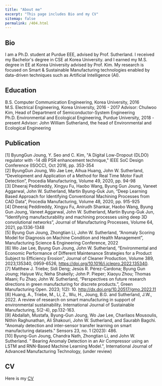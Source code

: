 ```yaml
---
title: "About me"
excerpt: "This page includes Bio and my CV"
sitemap: false
permalink: /404.html
---
```


Bio
------
I am a Ph.D. student at Purdue EEE, advised by Prof. Sutherland. I received my Bachelor's degree in CSE at Korea University. and I earned my M.S. degree in EE at Korea University advised by Prof. Kim. My research is focused on Smart & Sustainable Manufacturing technologies enabled by data-driven techniques such as Artificial Intelligence (AI).


Education
------
B.S. Computer Communication Engineering, Korea University, 2016  <br>
M.S. Electrical Engineering, Korea University, 2016 - 2017 
Advisor: Chulwoo Kim, Head of Department of Semiconductor-System Engineering <br>
Ph.D. Environmental and Ecological Engineering, Purdue University, 2018 - present
Advisor: John William Sutherland, the head of Environmental and Ecological Engineering <br>

Publication
------
[1] ByungGun Joung, Y. Seo and C. Kim, "A Digital Low-Dropout (DLDO) regulator with -14 dB PSR enhancement technique," IEEE SoC Design Conference (ISOCC), Oct 2016, pp. 353-354 <br>
[2] ByungGun Joung, Wo Jae Lee, Aihua Huang, John W. Sutherland, “Development and Application of a Method for Real Time Motor Fault Detection”, Procedia Manufacturing, Volume 49, 2020, pp. 94-98 <br>
[3] Dheeraj Peddireddy, Xingyu Fu, Haobo Wang, Byung Gun Joung, Vaneet Aggarwal, John W. Sutherland, Martin Byung-Guk Jun, “Deep Learning Based Approach for Identifying Conventional Machining Processes from CAD Data”, Procedia Manufacturing, Volume 48, 2020, pp. 915-925 <br>
[4] Dheeraj Peddireddy, Xingyu Fu, Anirudh Shankar, Haobo Wang, Byung Gun Joung, Vaneet Aggarwal, John W. Sutherland, Martin Byung-Guk Jun, “Identifying manufacturability and machining processes using deep 3D convolutional networks”, Journal of Manufacturing Processes, Volume 64, 2021, pp.1336-1348 <br>
[5] Byung Gun Joung, Zhongtian Li, John W. Sutherland, “Anomaly Scoring Model for Diagnosis on Machine Condition and Health Management”, Manufacturing Science & Engineering Conference, 2022 <br>
[6] Wo Jae Lee, Byung Gun Joung, John W. Sutherland, “Environmental and Economic Performance of Different Maintenance Strategies for a Product Subject to Efficiency Erosion”, Journal of Cleaner Production, Volume 389, 2023,135340, 0959-6526, https://doi.org/10.1016/j.jclepro.2022.135340. <br>
[7] Matthew J. Triebe; Sidi Deng; Jesús R. Pérez-Cardona; Byung Gun Joung; Haiyue Wu; Neha Shakelly; John P. Pieper; Xiaoyu Zhou; Thomas Maani; Fu Zhao; John W. Sutherland, “Perspectives on future research directions in green manufacturing for discrete products.”, Green Manufacturing Open. 2023; 1(2): 10. http://dx.doi.org/10.20517/gmo.2022.11 <br>
[8] Huang, A., Triebe, M., Li, Z., Wu, H., Joung, B.G. and Sutherland, J.W., 2022. A review of research on smart manufacturing in support of environmental sustainability. International Journal of Sustainable Manufacturing, 5(2-4), pp.132-163. <br>
[9] Abdallah, Mustafa, Byung-Gun Joung, Wo Jae Lee, Charilaos Mousoulis, Nithin Raghunathan, Ali Shakouri, John W. Sutherland, and Saurabh Bagchi. "Anomaly detection and inter-sensor transfer learning on smart manufacturing datasets." Sensors 23, no. 1 (2023): 486. <br>
[10] Byung-Gun Joung, Chandra Nath, Zhongtian Li, and John W. Sutherland. " Bearing Anomaly Detection in an Air Compressor using an LSTM and RNN-Based Machine Learning Model.", International Journal of Advanced Manufacturing Technology, (under review) <br>



CV
------
Here is my [CV](https://github.com/ByungGunJoung/byunggunjoung.github.io/blob/master/_pages/cv.md)

<script type="text/javascript">
  var GOOG_FIXURL_LANG = 'en';
  var GOOG_FIXURL_SITE = '{{ site.url }}'
</script>
<script type="text/javascript"
  src="//linkhelp.clients.google.com/tbproxy/lh/wm/fixurl.js">
</script>
